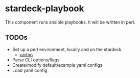 # stardeck-playbook

This component runs ansible playbooks. It will be written in perl.

## TODOs

- Set up a perl environment, locally and on the stardeck
  - [carton](https://metacpan.org/pod/Carton)
- Parse CLI options/flags
- Create/modify default/example yaml configs
- Load yaml config
